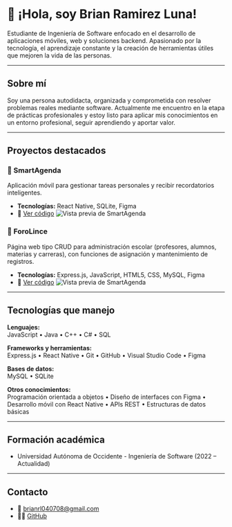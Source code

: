 # 👋 ¡Hola, soy Brian Ramirez Luna!

Estudiante de Ingeniería de Software enfocado en el desarrollo de aplicaciones móviles, web y soluciones backend. Apasionado por la tecnología, el aprendizaje constante y la creación de herramientas útiles que mejoren la vida de las personas.

---

## Sobre mí

Soy una persona autodidacta, organizada y comprometida con resolver problemas reales mediante software. Actualmente me encuentro en la etapa de prácticas profesionales y estoy listo para aplicar mis conocimientos en un entorno profesional, seguir aprendiendo y aportar valor.

---

## Proyectos destacados

### 📅 SmartAgenda
Aplicación móvil para gestionar tareas personales y recibir recordatorios inteligentes.
- **Tecnologías:** React Native, SQLite, Figma
- 🔗 [Ver código](https://github.com/BrianRamirezLuna/SmartAgenda)
![Vista previa de SmartAgenda](./imagenes/SmartAgendaPreview.jpeg)

### 💬 ForoLince
Página web tipo CRUD para administración escolar (profesores, alumnos, materias y carreras), con funciones de asignación y mantenimiento de registros.
- **Tecnologías:** Express.js, JavaScript, HTML5, CSS, MySQL, Figma
- 🔗 [Ver código](https://github.com/BrianRamirezLuna/ForoLince)
![Vista previa de SmartAgenda](./imagenes/ForoLincePreview.jpeg)

---

## Tecnologías que manejo

**Lenguajes:**  
JavaScript • Java • C++ • C# • SQL

**Frameworks y herramientas:**  
Express.js • React Native • Git • GitHub • Visual Studio Code • Figma

**Bases de datos:**  
MySQL • SQLite

**Otros conocimientos:**  
Programación orientada a objetos • Diseño de interfaces con Figma • Desarrollo móvil con React Native • APIs REST • Estructuras de datos básicas

---

## Formación académica

- Universidad Autónoma de Occidente - Ingeniería de Software (2022 – Actualidad)

---

## Contacto

- 📧 brianrl040708@gmail.com
- 🧑‍💻 [GitHub](https://github.com/BrianRamirezLuna)

